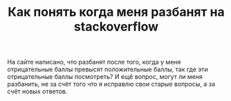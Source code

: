 ﻿---
title: "Как понять когда меня разбанят на stackoverflow"
se.owner.user_id: 504877
se.owner.display_name: "user504877"
se.owner.link: "https://ru.meta.stackoverflow.com/users/504877/user504877"
se.link: "https://ru.meta.stackoverflow.com/questions/12989/%d0%9a%d0%b0%d0%ba-%d0%bf%d0%be%d0%bd%d1%8f%d1%82%d1%8c-%d0%ba%d0%be%d0%b3%d0%b4%d0%b0-%d0%bc%d0%b5%d0%bd%d1%8f-%d1%80%d0%b0%d0%b7%d0%b1%d0%b0%d0%bd%d1%8f%d1%82-%d0%bd%d0%b0-stackoverflow"
se.question_id: 12989
se.post_type: question
---
<p>На сайте написано, что разбанят после того, когда у меня отрицательные баллы превысят положительные баллы, так где эти отрицательные баллы посмотреть?
И ещё вопрос, могут ли меня разбанить, не за счёт того что я исправлю свои старые вопросы, а за счёт новых ответов.</p>
